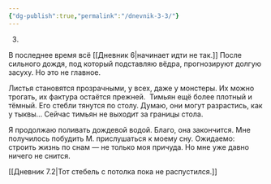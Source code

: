 ```yaml
---
{"dg-publish":true,"permalink":"/dnevnik-3-3/"}
---
```



3.
В последнее время всё [[Дневник 6\|начинает идти не так.]] После сильного дождя, под который подставляю вёдра, прогнозируют долгую засуху. Но это не главное.

Листья становятся прозрачными, у всех, даже у монстеры. Их можно трогать, их фактура остаётся прежней.  Тимьян ещё более плотный и тёмный. Его стебли тянутся по столу. Думаю, они могут разрастись, как у тыквы… Сейчас тимьян не выходит за границы стола.

Я продолжаю поливать дождевой водой. Благо, она закончится. Мне получилось побудить М. прислушаться к моему сну. Ожидаемо: строить жизнь по снам — не только моя причуда. Но мне уже давно ничего не снится.

[[Дневник 7.2\|Тот стебель с потолка пока не распустился.]]